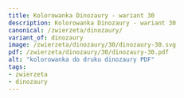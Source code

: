 ```yaml
---
title: Kolorowanka Dinozaury - wariant 30
description: Kolorowanka Dinozaury - wariant 30
canonical: /zwierzeta/dinozaury/
variant_of: dinozaury
image: /zwierzeta/dinozaury/30/dinozaury-30.svg
pdf: /zwierzeta/dinozaury/30/dinozaury-30.pdf
alt: "kolorowanka do druku dinozaury PDF"
tags:
- zwierzeta
- dinozaury
---
```


